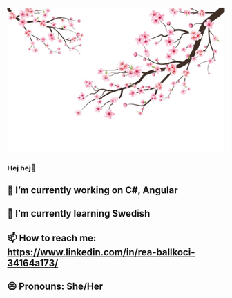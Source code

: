 ![This is an image](sakuraTree.webp)

### Hej hej👋
## 🔭 I’m currently working on C#, Angular
## 🌱 I’m currently learning Swedish
## 📫 How to reach me: https://www.linkedin.com/in/rea-ballkoci-34164a173/
##  😄 Pronouns: She/Her




